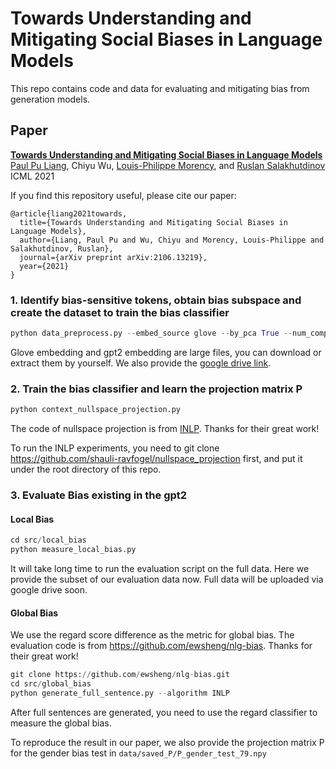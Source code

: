 # Towards Understanding and Mitigating Social Biases in Language Models

This repo contains code and data for evaluating and mitigating bias from generation models.


## Paper

[**Towards Understanding and Mitigating Social Biases in Language Models**](https://arxiv.org/pdf/2106.13219.pdf)<br>
[Paul Pu Liang](http://www.cs.cmu.edu/~pliang/), Chiyu Wu, [Louis-Philippe Morency](https://www.cs.cmu.edu/~morency/), and [Ruslan Salakhutdinov](https://www.cs.cmu.edu/~rsalakhu/)<br>
ICML 2021

If you find this repository useful, please cite our paper:
```
@article{liang2021towards,
  title={Towards Understanding and Mitigating Social Biases in Language Models},
  author={Liang, Paul Pu and Wu, Chiyu and Morency, Louis-Philippe and Salakhutdinov, Ruslan},
  journal={arXiv preprint arXiv:2106.13219},
  year={2021}
}
```

### 1. Identify bias-sensitive tokens, obtain bias subspace and create the dataset to train the bias classifier
```python
python data_preprocess.py --embed_source glove --by_pca True --num_components 5 --save_subspace False
```

Glove embedding and gpt2 embedding are large files, you can download or extract them by yourself. We also provide the [google drive link](https://drive.google.com/drive/folders/1up_8TC3_RxyDcmTrm9GKk1rU3dAt76ND?usp=sharing).

### 2. Train the bias classifier and learn the projection matrix P
```python
python context_nullspace_projection.py
```
The code of nullspace projection is from [INLP](https://github.com/shauli-ravfogel/nullspace_projection). Thanks for their great work!

To run the INLP experiments, you need to git clone https://github.com/shauli-ravfogel/nullspace_projection first, and put it under the root directory of this repo.

### 3. Evaluate Bias existing in the gpt2
#### Local Bias
```python
cd src/local_bias
python measure_local_bias.py
```

It will take long time to run the evaluation script on the full data. Here we provide the subset of our evaluation data now. Full data will be uploaded via google drive soon.

#### Global Bias

We use the regard score difference as the metric for global bias. The evaluation code is from https://github.com/ewsheng/nlg-bias. Thanks for their great work!

```python
git clone https://github.com/ewsheng/nlg-bias.git
cd src/global_bias
python generate_full_sentence.py --algorithm INLP
```

After full sentences are generated, you need to use the regard classifier to measure the global bias. 

To reproduce the result in our paper, we also provide the projection matrix P for the gender bias test in `data/saved_P/P_gender_test_79.npy`
